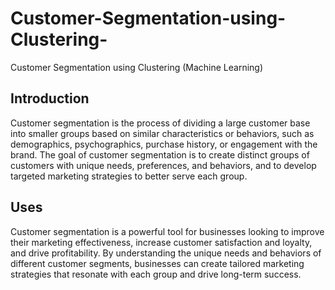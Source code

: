 # Customer-Segmentation-using-Clustering-
Customer Segmentation using Clustering (Machine Learning)


## Introduction 
Customer segmentation is the process of dividing a large customer base into smaller groups based on similar characteristics or behaviors, such as demographics, psychographics, purchase history, or engagement with the brand. The goal of customer segmentation is to create distinct groups of customers with unique needs, preferences, and behaviors, and to develop targeted marketing strategies to better serve each group.



## Uses
Customer segmentation is a powerful tool for businesses looking to improve their marketing effectiveness, increase customer satisfaction and loyalty, and drive profitability. By understanding the unique needs and behaviors of different customer segments, businesses can create tailored marketing strategies that resonate with each group and drive long-term success.
